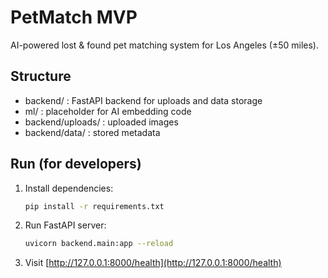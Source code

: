 # PetMatch MVP

AI-powered lost & found pet matching system for Los Angeles (±50 miles).

## Structure
- backend/ : FastAPI backend for uploads and data storage
- ml/ : placeholder for AI embedding code
- backend/uploads/ : uploaded images
- backend/data/ : stored metadata

## Run (for developers)
1. Install dependencies:
   ```bash
   pip install -r requirements.txt
   ```
2. Run FastAPI server:
   ```bash
   uvicorn backend.main:app --reload
   ```
3. Visit [http://127.0.0.1:8000/health](http://127.0.0.1:8000/health)
